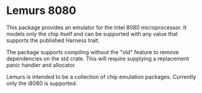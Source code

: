 # Lemurs 8080

This package provides an emulator for the Intel 8080 microprocessor. It models only the chip itself and can be supported with any value that supports the published Harness trait.

The package supports compiling without the "std" feature to remove dependencies on the std crate. This will require supplying a replacement panic handler and allocator.

Lemurs is intended to be a collection of chip emulation packages. Currently only the i8080 is supported.